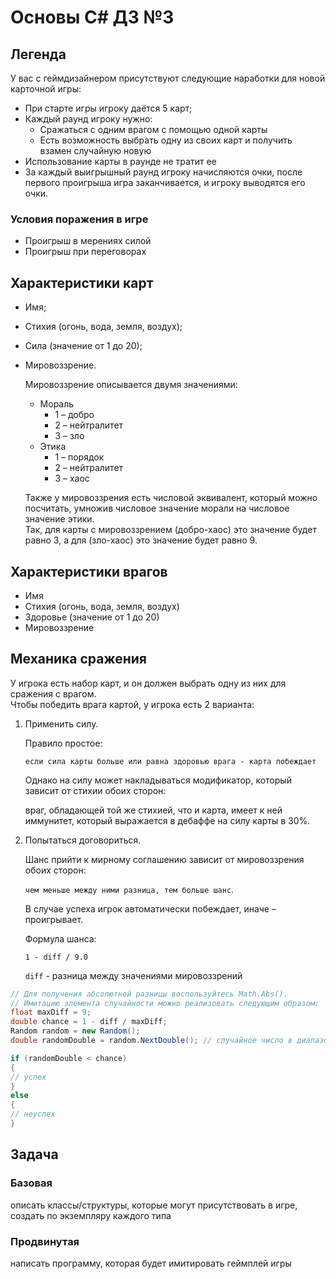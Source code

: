 ﻿# Основы C# ДЗ №3

## Легенда

У вас с геймдизайнером присутствуют следующие наработки для новой карточной игры:  

- При старте игры игроку даётся 5 карт;
- Каждый раунд игроку нужно:
    - Сражаться с одним врагом c помощью одной карты
    - Есть возможность выбрать одну из своих карт и получить взамен случайную новую
- Использование карты в раунде не тратит ее
- За каждый выигрышный раунд игроку начисляются очки, после первого проигрыша игра заканчивается, и игроку выводятся его очки.

### Условия поражения в игре
- Проигрыш в мерениях силой
- Проигрыш при переговорах

## Характеристики карт

- Имя;
- Стихия (огонь, вода, земля, воздух);
- Сила (значение от 1 до 20);
- Мировоззрение.
 
    Мировоззрение описывается двумя значениями:

    - Мораль
        - 1 – добро
        - 2 – нейтралитет
        - 3 – зло
    - Этика
        - 1 – порядок
        - 2 – нейтралитет
        - 3 – хаос

    Также у мировоззрения есть числовой эквивалент, который можно посчитать, умножив числовое значение морали на числовое значение этики.  
    Так, для карты с мировоззрением (добро-хаос) это значение будет равно 3,
    а для (зло-хаос) это значение будет равно 9.

## Характеристики врагов

- Имя
- Стихия (огонь, вода, земля, воздух)
- Здоровье (значение от 1 до 20)
- Мировоззрение

## Механика сражения

У игрока есть набор карт, и он должен выбрать одну из них для сражения с врагом.  
Чтобы победить врага картой, у игрока есть 2 варианта:

1. Применить силу.

    Правило простое:

    `если сила карты больше или равна здоровью врага - карта побеждает`

    Однако на силу может накладываться модификатор, который зависит от стихии обоих сторон:

    враг, обладающей той же стихией, что и карта, имеет к ней иммунитет, который выражается в дебаффе на силу карты в 30%.

2. Попытаться договориться.

    Шанс прийти к мирному соглашению зависит от мировоззрения обоих сторон:

    `чем меньше между ними разница, тем больше шанс`.

    В случае успеха игрок автоматически побеждает, иначе – проигрывает.
    
    Формула шанса:

    `1 - diff / 9.0`

    `diff` - разница между значениями мировоззрений

```csharp
// Для получения абсолютной разницы воспользуйтесь Math.Abs().
// Имитацию элемента случайности можно реализовать следующим образом:
float maxDiff = 9;
double chance = 1 - diff / maxDiff;
Random random = new Random();
double randomDouble = random.NextDouble(); // случайное число в диапазоне [0, 1];

if (randomDouble < chance)
{
// успех
}
else
{
// неуспех
}
```

## Задача

### Базовая

описать классы/структуры, которые могут присутствовать в игре, создать по экземпляру каждого типа

### Продвинутая

написать программу, которая будет имитировать геймплей игры
